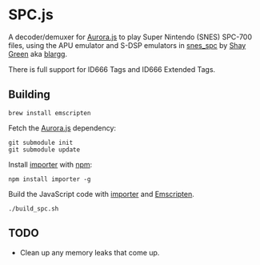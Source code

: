 # SPC.js

A decoder/demuxer for [Aurora.js](https://github.com/audiocogs/aurora.js) to play Super Nintendo (SNES) SPC-700 files, using the APU emulator and S-DSP emulators in [snes_spc](http://blargg.8bitalley.com/libs/audio.html#snes_spc) by [Shay Green](http://blargg.8bitalley.com/) aka [blargg](http://blargg.8bitalley.com/).

There is full support for ID666 Tags and ID666 Extended Tags.

## Building

```
brew install emscripten
```

Fetch the [Aurora.js](https://github.com/audiocogs/aurora.js) dependency:

```
git submodule init
git submodule update
```

Install [importer](https://npmjs.org/package/importer) with [npm](https://www.npmjs.org/):

```
npm install importer -g
```

Build the JavaScript code with [importer](https://npmjs.org/package/importer) and [Emscripten](https://github.com/kripken/emscripten/wiki).

```
./build_spc.sh
```

## TODO

* Clean up any memory leaks that come up.
